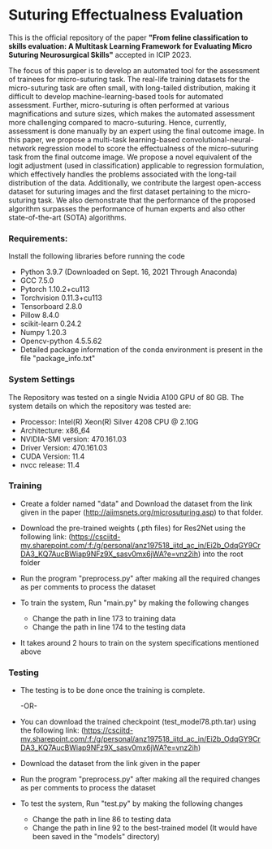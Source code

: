 # Suturing Effectualness Evaluation

This is the official repository of the paper **"From feline classification to skills evaluation: A Multitask Learning Framework for Evaluating Micro Suturing Neurosurgical Skills"** accepted in ICIP 2023. 

The focus of this paper is to develop an automated tool for the assessment of trainees for micro-suturing task. The real-life training datasets for the micro-suturing task are often small, with long-tailed distribution, making it difficult to develop machine-learning-based tools for automated assessment. Further, micro-suturing is often performed at various magnifications and suture sizes, which makes the automated assessment more challenging compared to macro-suturing. Hence, currently, assessment is done manually by an expert using the final outcome image. In this paper, we propose a multi-task learning-based convolutional-neural-network regression model to score the effectualness of the micro-suturing task from the final outcome image. We propose a novel equivalent of the logit adjustment (used in classification) applicable to regression formulation, which effectively handles the problems associated with the long-tail distribution of the data. Additionally, we contribute the largest open-access dataset for suturing images and the first dataset pertaining to the micro-suturing task. We also demonstrate that the performance of the proposed algorithm surpasses the performance of human experts and also other state-of-the-art (SOTA) algorithms. 

### Requirements:

Install the following libraries before running the code

* Python 3.9.7 (Downloaded on Sept. 16, 2021 Through Anaconda)
* GCC 7.5.0
* Pytorch 1.10.2+cu113
* Torchvision 0.11.3+cu113
* Tensorboard 2.8.0
* Pillow 8.4.0
* scikit-learn 0.24.2
* Numpy 1.20.3
* Opencv-python 4.5.5.62
* Detailed package information of the conda environment is present in the file "package_info.txt"

### System Settings

The Repository was tested on a single Nvidia A100 GPU of 80 GB. The system details on which the repository was tested are:

* Processor: Intel(R) Xeon(R) Silver 4208 CPU @ 2.10G 
* Architecture: x86_64 
* NVIDIA-SMI version: 470.161.03
* Driver Version: 470.161.03
* CUDA Version: 11.4
* nvcc release: 11.4

### Training

* Create a folder named "data" and Download the dataset from the link given in the paper (http://aiimsnets.org/microsuturing.asp) to that folder.

* Download the pre-trained weights (.pth files) for Res2Net using the following link: (https://csciitd-my.sharepoint.com/:f:/g/personal/anz197518_iitd_ac_in/Ei2b_OdqGY9CrDA3_KQ7AucBWiap9NFz9X_sasv0mx6jWA?e=vnz2ih) into the root folder

* Run the program "preprocess.py" after making all the required changes as per comments to process the dataset

* To train the system, Run "main.py" by making the following changes
	* Change the path in line 173 to training data
	* Change the path in line 174 to the testing data

* It takes around 2 hours to train on the system specifications mentioned above

### Testing

* The testing is to be done once the training is complete.

  -OR-
  
* You can download the trained checkpoint (test_model78.pth.tar) using the following link: (https://csciitd-my.sharepoint.com/:f:/g/personal/anz197518_iitd_ac_in/Ei2b_OdqGY9CrDA3_KQ7AucBWiap9NFz9X_sasv0mx6jWA?e=vnz2ih)

* Download the dataset from the link given in the paper

* Run the program "preprocess.py" after making all the required changes as per comments to process the dataset

* To test the system, Run "test.py" by making the following changes
	* Change the path in line 86 to testing data
	* Change the path in line 92 to the best-trained model (It would have been saved in the "models" directory)

